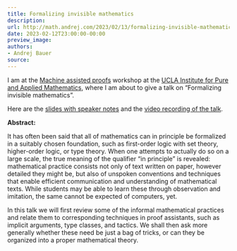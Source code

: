```yaml
---
title: Formalizing invisible mathematics
description:
url: http://math.andrej.com/2023/02/13/formalizing-invisible-mathematics/
date: 2023-02-12T23:00:00-00:00
preview_image:
authors:
- Andrej Bauer
source:
---
```


<p>I am at the <a href="http://www.ipam.ucla.edu/programs/workshops/machine-assisted-proofs/">Machine assisted proofs</a> workshop at the <a href="http://www.ipam.ucla.edu">UCLA Institute for Pure and Applied Mathematics</a>, where I am about to give a talk on “Formalizing invisible mathematics”.</p>

<p>Here are the <a href="http://math.andrej.com/asset/data/formalizing-invisible-mathematics.pdf">slides with speaker notes</a> and the <a href="https://youtu.be/wZSvuCJBaFU">video recording of the talk</a>.</p>



<p><strong>Abstract:</strong></p>

<p>It has often been said that all of mathematics can in principle be formalized in a suitably chosen foundation, such as first-order logic with set theory, higher-order logic, or type theory. When one attempts to actually do so on a large scale, the true meaning of the qualifier “in principle” is revealed: mathematical practice consists not only of text written on paper, however detailed they might be, but also of unspoken conventions and techniques that enable efficient communication and understanding of mathematical texts. While students may be able to learn these through observation and imitation, the same cannot be expected of computers, yet.</p>

<p>In this talk we will first review some of the informal mathematical practices and relate them to corresponding techniques in proof assistants, such as implicit arguments, type classes, and tactics. We shall then ask more generally whether these need be just a bag of tricks, or can they be organized into a proper mathematical theory.</p>

